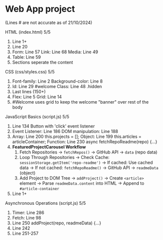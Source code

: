 # Web App project

(Lines # are not accurate as of 21/10/2024)

HTML (index.html) 5/5
1.  Line 1+
2.  Line 20
3.  Form: Line 57
    Link: Line 68
    Media: Line 49
4.  Table: Line 59
5.  Sections seperate the content

CSS (css/styles.css) 5/5
1.  Font-family: Line 2 
    Background-color: Line 8
2.  Id: Line 29 #welcome 
    Class: Line 48 .hidden
3.  Last lines (150+)
4.  Flex: Line 5 
    Grid: Line 14
5.  #Welcome uses grid to keep the welcome "banner" over rest of the body 

JavaScript Basics (script.js) 5/5
1.  Line 134 Button with 'click' event listener
2.  Event Listener: Line 186
    DOM manipulation: Line 188
3.  Array: Line 200 this.projects = []; 
    Object: Line 199 this.articles = articleContainer;
    Function: Line 230   async fetchRepoReadme(repo) {...}
4.  
    **FeaturedProjectCarousel Workflow**
    1. Fetch Repositories
    → `fetchRepos()` → GitHub API → `data` (repo data)
    2. Loop Through Repositories
    → Check Cache: `sessionStorage.getItem('repo-readme')`
        → If cached: Use cached data
        → If not cached: `fetchRepoReadme()` → GitHub API → `readmeData` (object)
    3. Add Project to DOM Tree
    → `addProject()` 
        → Create `<article>` element
        → Parse `readmeData.content` into HTML
        → Append to `#article-container`
5.  Line 1+

Asynchronous Operations (script.js) 5/5
1.  Timer: Line 286
2.  Fetch: Line 98
3.  Line 250 addProject(repo, readmeData) {...}
4.  Line 242
5.  Line 251-257